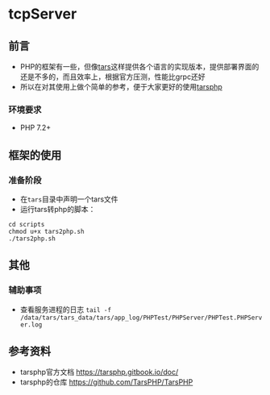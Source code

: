 # tcpServer

## 前言
* PHP的框架有一些，但像[tars](https://github.com/TarsCloud)这样提供各个语言的实现版本，提供部署界面的还是不多的，而且效率上，根据官方压测，性能比grpc还好
* 所以在对其使用上做个简单的参考，便于大家更好的使用[tarsphp](https://github.com/TarsPHP)

### 环境要求
* PHP 7.2+

## 框架的使用
### 准备阶段
* 在`tars`目录中声明一个tars文件
* 运行tars转php的脚本：

```shell
cd scripts
chmod u+x tars2php.sh
./tars2php.sh
```

## 其他

### 辅助事项
* 查看服务进程的日志 `tail -f /data/tars/tars_data/tars/app_log/PHPTest/PHPServer/PHPTest.PHPServer.log`


## 参考资料
* tarsphp官方文档 https://tarsphp.gitbook.io/doc/
* tarsphp的仓库 https://github.com/TarsPHP/TarsPHP
